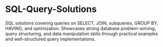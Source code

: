 # SQL-Query-Solutions
SQL solutions covering queries on SELECT, JOIN, subqueries, GROUP BY, HAVING, and optimization. Showcases strong database problem-solving, query structuring, and data manipulation skills through practical examples and well-structured query implementations.
